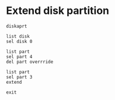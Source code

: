 # Extend disk partition
```
diskaprt

list disk
sel disk 0

list part
sel part 4
del part overrride

list part
sel part 3
extend

exit
```
